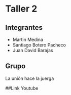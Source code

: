 # Taller 2

## Integrantes
- Martin Medina
- Santiago Botero Pacheco
- Juan David Barajas

## Grupo
La unión hace la juerga

##Link Youtube
